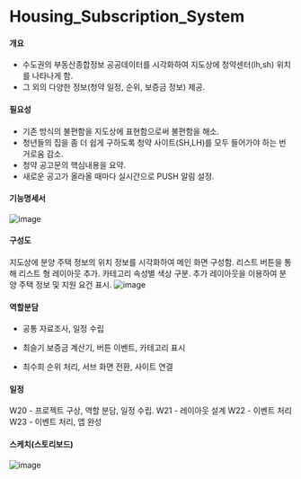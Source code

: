 # Housing_Subscription_System

#### 개요
- 수도권의 부동산종합정보 공공데이터를 시각화하여 지도상에 청약센터(lh,sh) 위치를 나타나게 함. 
- 그 외의 다양한 정보(청약 일정, 순위, 보증금 정보) 제공.

#### 필요성
- 기존 방식의 불편함을 지도상에 표현함으로써 불편함을 해소.
- 청년들의 집을 좀 더 쉽게 구하도록 청약 사이트(SH,LH)를 모두 들어가야 하는 번거로움 감소.
- 청약 공고문의 핵심내용을 요약.
- 새로운 공고가 올라올 때마다 실시간으로 PUSH 알림 설정.

#### 기능명세서
![image](https://user-images.githubusercontent.com/53934772/208291261-c0dc09f8-665c-4d06-8fcc-7a43faca9b2c.png)

#### 구성도
지도상에 분양 주택 정보의 위치 정보를 시각화하여 메인 화면 구성함.
리스트 버튼을 통해 리스트 형 레이아웃 추가.
카테고리 속성별 색상 구분. 
추가 레이아웃을 이용하여 분양 주택 정보 및 지원 요건 표시.
![image](https://user-images.githubusercontent.com/53934772/208291368-d142e85e-8ca2-4530-9c51-b34ef9f4aaa7.png)

#### 역할분담
- 공통
자료조사, 일정 수립

- 최슬기
보증금 계산기, 버튼 이벤트, 카테고리 표시

- 최수희
순위 처리, 서브 화면 전환, 사이트 연결

#### 일정
W20 - 프로젝트 구상, 역할 분담, 일정 수립.
W21 - 레이아웃 설계
W22 - 이벤트 처리
W23 - 이벤트 처리, 앱 완성

#### 스케치(스토리보드)
![image](https://user-images.githubusercontent.com/53934772/208291493-7728b21b-1a75-4729-86e1-a060b19432d6.png)



